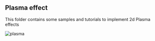 ## Plasma effect

This folder contains some samples and tutorials to implement 2d Plasma effects

![plasma](https://github.com/silentDoc/processing_gfx/assets/540128/2019d4f4-f30b-4d0e-bb14-ffd92158b783)
